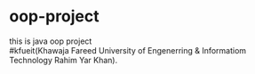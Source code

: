 # oop-project<br>
this is java oop project<br>
#kfueit(Khawaja Fareed University of Engenerring & Informatiom Technology Rahim Yar Khan).
